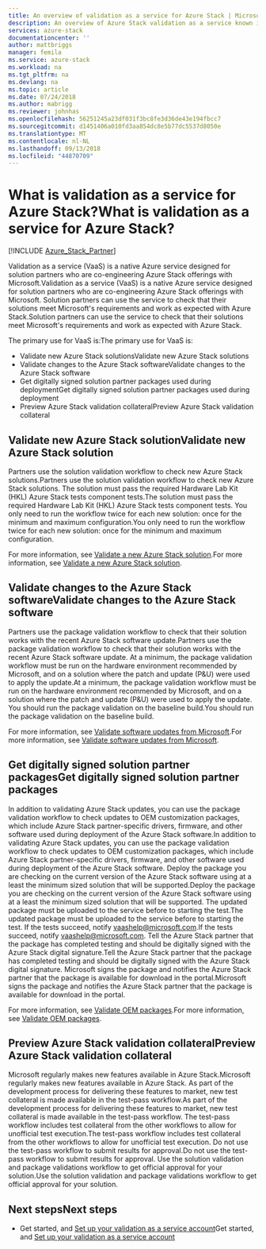 ```yaml
---
title: An overview of validation as a service for Azure Stack | Microsoft Docs
description: An overview of Azure Stack validation as a service known issues.
services: azure-stack
documentationcenter: ''
author: mattbriggs
manager: femila
ms.service: azure-stack
ms.workload: na
ms.tgt_pltfrm: na
ms.devlang: na
ms.topic: article
ms.date: 07/24/2018
ms.author: mabrigg
ms.reviewer: johnhas
ms.openlocfilehash: 56251245a23df031f3bc8fe3d36de43e194fbcc7
ms.sourcegitcommit: d1451406a010fd3aa854dc8e5b77dc5537d8050e
ms.translationtype: MT
ms.contentlocale: nl-NL
ms.lasthandoff: 09/13/2018
ms.locfileid: "44870709"
---
```

# <a name="what-is-validation-as-a-service-for-azure-stack"></a><span data-ttu-id="ba30d-103">What is validation as a service for Azure Stack?</span><span class="sxs-lookup"><span data-stu-id="ba30d-103">What is validation as a service for Azure Stack?</span></span>

[!INCLUDE [Azure_Stack_Partner](./includes/azure-stack-partner-appliesto.md)]

<span data-ttu-id="ba30d-104">Validation as a service (VaaS) is a native Azure service designed for solution partners who are co-engineering Azure Stack offerings with Microsoft.</span><span class="sxs-lookup"><span data-stu-id="ba30d-104">Validation as a service (VaaS) is a native Azure service designed for solution partners who are co-engineering Azure Stack offerings with Microsoft.</span></span> <span data-ttu-id="ba30d-105">Solution partners can use the service to check that their solutions meet Microsoft's requirements and work as expected with Azure Stack.</span><span class="sxs-lookup"><span data-stu-id="ba30d-105">Solution partners can use the service to check that their solutions meet Microsoft's requirements and work as expected with Azure Stack.</span></span>

<span data-ttu-id="ba30d-106">The primary use for VaaS is:</span><span class="sxs-lookup"><span data-stu-id="ba30d-106">The primary use for VaaS is:</span></span>

- <span data-ttu-id="ba30d-107">Validate new Azure Stack solutions</span><span class="sxs-lookup"><span data-stu-id="ba30d-107">Validate new Azure Stack solutions</span></span>
- <span data-ttu-id="ba30d-108">Validate changes to the Azure Stack software</span><span class="sxs-lookup"><span data-stu-id="ba30d-108">Validate changes to the Azure Stack software</span></span>
- <span data-ttu-id="ba30d-109">Get digitally signed solution partner packages used during deployment</span><span class="sxs-lookup"><span data-stu-id="ba30d-109">Get digitally signed solution partner packages used during deployment</span></span>
- <span data-ttu-id="ba30d-110">Preview Azure Stack validation collateral</span><span class="sxs-lookup"><span data-stu-id="ba30d-110">Preview Azure Stack validation collateral</span></span>

## <a name="validate-new-azure-stack-solution"></a><span data-ttu-id="ba30d-111">Validate new Azure Stack solution</span><span class="sxs-lookup"><span data-stu-id="ba30d-111">Validate new Azure Stack solution</span></span>

<span data-ttu-id="ba30d-112">Partners use the solution validation workflow to check new Azure Stack solutions.</span><span class="sxs-lookup"><span data-stu-id="ba30d-112">Partners use the solution validation workflow to check new Azure Stack solutions.</span></span> <span data-ttu-id="ba30d-113">The solution must pass the required Hardware Lab Kit (HKL) Azure Stack tests component tests.</span><span class="sxs-lookup"><span data-stu-id="ba30d-113">The solution must pass the required Hardware Lab Kit (HKL) Azure Stack tests component tests.</span></span> <span data-ttu-id="ba30d-114">You only need to run the workflow twice for each new solution: once for the minimum and maximum configuration.</span><span class="sxs-lookup"><span data-stu-id="ba30d-114">You only need to run the workflow twice for each new solution: once for the minimum and maximum configuration.</span></span>

<span data-ttu-id="ba30d-115">For more information, see [Validate a new Azure Stack solution](azure-stack-vaas-validate-solution-new.md).</span><span class="sxs-lookup"><span data-stu-id="ba30d-115">For more information, see [Validate a new Azure Stack solution](azure-stack-vaas-validate-solution-new.md).</span></span>

## <a name="validate-changes-to-the-azure-stack-software"></a><span data-ttu-id="ba30d-116">Validate changes to the Azure Stack software</span><span class="sxs-lookup"><span data-stu-id="ba30d-116">Validate changes to the Azure Stack software</span></span>

<span data-ttu-id="ba30d-117">Partners use the  package validation workflow to check that their solution works with the recent Azure Stack software update.</span><span class="sxs-lookup"><span data-stu-id="ba30d-117">Partners use the  package validation workflow to check that their solution works with the recent Azure Stack software update.</span></span> <span data-ttu-id="ba30d-118">At a minimum, the package validation workflow must be run on the hardware environment recommended by Microsoft, and on a solution where the patch and update (P&U) were used to apply the update.</span><span class="sxs-lookup"><span data-stu-id="ba30d-118">At a minimum, the package validation workflow must be run on the hardware environment recommended by Microsoft, and on a solution where the patch and update (P&U) were used to apply the update.</span></span> <span data-ttu-id="ba30d-119">You should run the package validation on the baseline build.</span><span class="sxs-lookup"><span data-stu-id="ba30d-119">You should run the package validation on the baseline build.</span></span>

<span data-ttu-id="ba30d-120">For more information, see [Validate software updates from Microsoft](azure-stack-vaas-validate-microsoft-updates.md).</span><span class="sxs-lookup"><span data-stu-id="ba30d-120">For more information, see [Validate software updates from Microsoft](azure-stack-vaas-validate-microsoft-updates.md).</span></span>

## <a name="get-digitally-signed-solution-partner-packages"></a><span data-ttu-id="ba30d-121">Get digitally signed solution partner packages</span><span class="sxs-lookup"><span data-stu-id="ba30d-121">Get digitally signed solution partner packages</span></span>

<span data-ttu-id="ba30d-122">In addition to validating Azure Stack updates, you can use the package validation workflow to check updates to OEM customization packages, which include Azure Stack partner-specific drivers, firmware, and other software used during deployment of the Azure Stack software.</span><span class="sxs-lookup"><span data-stu-id="ba30d-122">In addition to validating Azure Stack updates, you can use the package validation workflow to check updates to OEM customization packages, which include Azure Stack partner-specific drivers, firmware, and other software used during deployment of the Azure Stack software.</span></span> <span data-ttu-id="ba30d-123">Deploy the package you are checking on the current version of the Azure Stack software using at a least the minimum sized solution that will be supported.</span><span class="sxs-lookup"><span data-stu-id="ba30d-123">Deploy the package you are checking on the current version of the Azure Stack software using at a least the minimum sized solution that will be supported.</span></span> <span data-ttu-id="ba30d-124">The updated package must be uploaded to the service before to starting the test.</span><span class="sxs-lookup"><span data-stu-id="ba30d-124">The updated package must be uploaded to the service before to starting the test.</span></span> <span data-ttu-id="ba30d-125">If the tests succeed, notify vaashelp@microsoft.com.</span><span class="sxs-lookup"><span data-stu-id="ba30d-125">If the tests succeed, notify vaashelp@microsoft.com.</span></span> <span data-ttu-id="ba30d-126">Tell the Azure Stack partner that the package has completed testing and should be digitally signed with the Azure Stack digital signature.</span><span class="sxs-lookup"><span data-stu-id="ba30d-126">Tell the Azure Stack partner that the package has completed testing and should be digitally signed with the Azure Stack digital signature.</span></span> <span data-ttu-id="ba30d-127">Microsoft signs the package and notifies the Azure Stack partner that the package is available for download in the portal.</span><span class="sxs-lookup"><span data-stu-id="ba30d-127">Microsoft signs the package and notifies the Azure Stack partner that the package is available for download in the portal.</span></span>

<span data-ttu-id="ba30d-128">For more information, see [Validate OEM packages](azure-stack-vaas-validate-oem-package.md).</span><span class="sxs-lookup"><span data-stu-id="ba30d-128">For more information, see [Validate OEM packages](azure-stack-vaas-validate-oem-package.md).</span></span>

## <a name="preview-azure-stack-validation-collateral"></a><span data-ttu-id="ba30d-129">Preview Azure Stack validation collateral</span><span class="sxs-lookup"><span data-stu-id="ba30d-129">Preview Azure Stack validation collateral</span></span>

<span data-ttu-id="ba30d-130">Microsoft regularly makes new features available in Azure Stack.</span><span class="sxs-lookup"><span data-stu-id="ba30d-130">Microsoft regularly makes new features available in Azure Stack.</span></span> <span data-ttu-id="ba30d-131">As part of the development process for delivering these features to market, new test collateral is made available in the test-pass workflow.</span><span class="sxs-lookup"><span data-stu-id="ba30d-131">As part of the development process for delivering these features to market, new test collateral is made available in the test-pass workflow.</span></span> <span data-ttu-id="ba30d-132">The test-pass workflow includes test collateral from the other workflows to allow for unofficial test execution.</span><span class="sxs-lookup"><span data-stu-id="ba30d-132">The test-pass workflow includes test collateral from the other workflows to allow for unofficial test execution.</span></span> <span data-ttu-id="ba30d-133">Do not use the test-pass workflow to submit results for approval.</span><span class="sxs-lookup"><span data-stu-id="ba30d-133">Do not use the test-pass workflow to submit results for approval.</span></span> <span data-ttu-id="ba30d-134">Use the solution validation and package validations workflow to get official approval for your solution.</span><span class="sxs-lookup"><span data-stu-id="ba30d-134">Use the solution validation and package validations workflow to get official approval for your solution.</span></span>

## <a name="next-steps"></a><span data-ttu-id="ba30d-135">Next steps</span><span class="sxs-lookup"><span data-stu-id="ba30d-135">Next steps</span></span>

- <span data-ttu-id="ba30d-136">Get started, and [Set up your validation as a service account](azure-stack-vaas-validate-solution-new.md)</span><span class="sxs-lookup"><span data-stu-id="ba30d-136">Get started, and [Set up your validation as a service account](azure-stack-vaas-validate-solution-new.md)</span></span>
